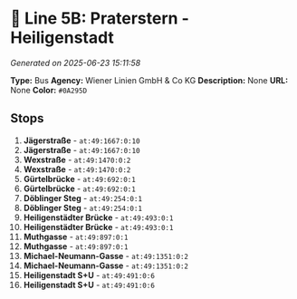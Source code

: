# 🚌 Line 5B: Praterstern - Heiligenstadt

*Generated on 2025-06-23 15:11:58*

**Type:** Bus
**Agency:** Wiener Linien GmbH & Co KG
**Description:** None
**URL:** None
**Color:** `#0A295D`

## Stops

1. **Jägerstraße** - `at:49:1667:0:10`
2. **Jägerstraße** - `at:49:1667:0:10`
3. **Wexstraße** - `at:49:1470:0:2`
4. **Wexstraße** - `at:49:1470:0:2`
5. **Gürtelbrücke** - `at:49:692:0:1`
6. **Gürtelbrücke** - `at:49:692:0:1`
7. **Döblinger Steg** - `at:49:254:0:1`
8. **Döblinger Steg** - `at:49:254:0:1`
9. **Heiligenstädter Brücke** - `at:49:493:0:1`
10. **Heiligenstädter Brücke** - `at:49:493:0:1`
11. **Muthgasse** - `at:49:897:0:1`
12. **Muthgasse** - `at:49:897:0:1`
13. **Michael-Neumann-Gasse** - `at:49:1351:0:2`
14. **Michael-Neumann-Gasse** - `at:49:1351:0:2`
15. **Heiligenstadt S+U** - `at:49:491:0:6`
16. **Heiligenstadt S+U** - `at:49:491:0:6`
